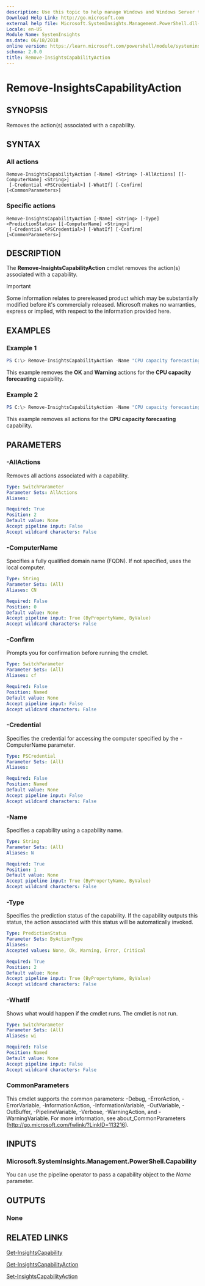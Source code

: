```yaml
---
description: Use this topic to help manage Windows and Windows Server technologies with Windows PowerShell.
Download Help Link: http://go.microsoft.com
external help file: Microsoft.SystemInsights.Management.PowerShell.dll-help.xml
Locale: en-US
Module Name: SystemInsights
ms.date: 06/18/2018
online version: https://learn.microsoft.com/powershell/module/systeminsights/remove-insightscapabilityaction?view=windowsserver2019-ps&wt.mc_id=ps-gethelp
schema: 2.0.0
title: Remove-InsightsCapabilityAction
---
```


# Remove-InsightsCapabilityAction

## SYNOPSIS
Removes the action(s) associated with a capability.

## SYNTAX

### All actions
```
Remove-InsightsCapabilityAction [-Name] <String> [-AllActions] [[-ComputerName] <String>]
 [-Credential <PSCredential>] [-WhatIf] [-Confirm] [<CommonParameters>]
```

### Specific actions
```
Remove-InsightsCapabilityAction [-Name] <String> [-Type] <PredictionStatus> [[-ComputerName] <String>]
 [-Credential <PSCredential>] [-WhatIf] [-Confirm] [<CommonParameters>]
```

## DESCRIPTION
The **Remove-InsightsCapabilityAction** cmdlet removes the action(s) associated with a capability.

>[!IMPORTANT]
>Some information relates to prereleased product which may be substantially modified before it's commercially released. Microsoft makes no warranties, express or implied, with respect to the information provided here.

## EXAMPLES

### Example 1
```powershell
PS C:\> Remove-InsightsCapabilityAction -Name "CPU capacity forecasting" -Type OK, Warning
```

This example removes the **OK** and **Warning** actions for the **CPU capacity forecasting** capability.

### Example 2
```powershell
PS C:\> Remove-InsightsCapabilityAction -Name "CPU capacity forecasting" -AllActions
```

This example removes all actions for the **CPU capacity forecasting** capability.

## PARAMETERS

### -AllActions
Removes all actions associated with a capability.

```yaml
Type: SwitchParameter
Parameter Sets: AllActions
Aliases:

Required: True
Position: 2
Default value: None
Accept pipeline input: False
Accept wildcard characters: False
```

### -ComputerName
Specifies a fully qualified domain name (FQDN). If not specified, uses the local computer.

```yaml
Type: String
Parameter Sets: (All)
Aliases: CN

Required: False
Position: 0
Default value: None
Accept pipeline input: True (ByPropertyName, ByValue)
Accept wildcard characters: False
```

### -Confirm
Prompts you for confirmation before running the cmdlet.

```yaml
Type: SwitchParameter
Parameter Sets: (All)
Aliases: cf

Required: False
Position: Named
Default value: None
Accept pipeline input: False
Accept wildcard characters: False
```

### -Credential
Specifies the credential for accessing the computer specified by the -ComputerName parameter.

```yaml
Type: PSCredential
Parameter Sets: (All)
Aliases:

Required: False
Position: Named
Default value: None
Accept pipeline input: False
Accept wildcard characters: False
```

### -Name
Specifies a capability using a capability name.

```yaml
Type: String
Parameter Sets: (All)
Aliases: N

Required: True
Position: 1
Default value: None
Accept pipeline input: True (ByPropertyName, ByValue)
Accept wildcard characters: False
```

### -Type
Specifies the prediction status of the capability. If the capability outputs this status, the action associated with this status will be automatically invoked.

```yaml
Type: PredictionStatus
Parameter Sets: ByActionType
Aliases:
Accepted values: None, Ok, Warning, Error, Critical

Required: True
Position: 2
Default value: None
Accept pipeline input: True (ByPropertyName, ByValue)
Accept wildcard characters: False
```

### -WhatIf
Shows what would happen if the cmdlet runs.
The cmdlet is not run.

```yaml
Type: SwitchParameter
Parameter Sets: (All)
Aliases: wi

Required: False
Position: Named
Default value: None
Accept pipeline input: False
Accept wildcard characters: False
```

### CommonParameters
This cmdlet supports the common parameters: -Debug, -ErrorAction, -ErrorVariable, -InformationAction, -InformationVariable, -OutVariable, -OutBuffer, -PipelineVariable, -Verbose, -WarningAction, and -WarningVariable.
For more information, see about_CommonParameters (http://go.microsoft.com/fwlink/?LinkID=113216).

## INPUTS

### Microsoft.SystemInsights.Management.PowerShell.Capability

You can use the pipeline operator to pass a capability object to the *Name* parameter.

## OUTPUTS

### None

## RELATED LINKS
[Get-InsightsCapability](get-insightscapability.md)

[Get-InsightsCapabilityAction](get-insightscapabilityaction.md)

[Set-InsightsCapabilityAction](set-insightscapabilityaction.md)

